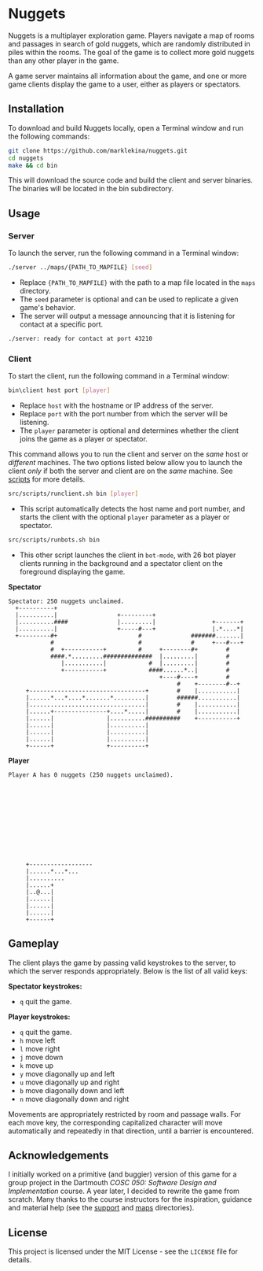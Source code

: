 # Nuggets

Nuggets is a multiplayer exploration game. Players navigate a map of rooms and passages in search of gold nuggets, which are randomly distributed in piles within the rooms. The goal of the game is to collect more gold nuggets than any other player in the game.

A game server maintains all information about the game, and one or more game clients display the game to a user, either as players or spectators.

## Installation

To download and build Nuggets locally, open a Terminal window and run the following commands:

```bash
git clone https://github.com/marklekina/nuggets.git
cd nuggets
make && cd bin
```

This will download the source code and build the client and server binaries. The binaries will be located in the bin subdirectory.

## Usage
### Server

To launch the server, run the following command in a Terminal window:

```bash
./server ../maps/{PATH_TO_MAPFILE} [seed]
```

- Replace `{PATH_TO_MAPFILE}` with the path to a map file located in the `maps` directory.
- The `seed` parameter is optional and can be used to replicate a given game's behavior.
- The server will output a message announcing that it is listening for contact at a specific port.

```bash
./server: ready for contact at port 43210
```

### Client
To start the client, run the following command in a Terminal window:

```bash
bin\client host port [player]
```

- Replace `host` with the hostname or IP address of the server.
- Replace `port` with the port number from which the server will be listening.
- The `player` parameter is optional and determines whether the client joins the game as a player or spectator.

This command allows you to run the client and server on the *same* host or *different* machines. The two options listed below allow you to launch the client *only* if both the server and client are on the *same* machine. See [scripts](src/scripts/README.md) for more details.

```bash
src/scripts/runclient.sh bin [player]
```

- This script automatically detects the host name and port number, and starts the client with the optional `player` parameter as a player or spectator. 

```bash
src/scripts/runbots.sh bin
```

- This other script launches the client in `bot-mode`, with 26 bot player clients running in the background and a spectator client on the foreground displaying the game.

**Spectator**

```
Spectator: 250 nuggets unclaimed.
  +----------+
  |..........|                 +---------+
  |..........####              |.........|                +-------+
  |..........|                 +-----#---+                |.*....*|
  +---------#+                       #              #######.......|
            #                        #              #     +---#---+
            #  +-----------+         #     +--------#+        #
            ####.*.........##############  |.........|        #
               |...........|            #  |.........|        #
               +-----------+            ####......*..|        #
                                           +----#----+        #
                                                #    +--------#--+
     +---------------------------------+        #    |...........|
     |......*...*....*.......*.........|        ######...........|
     |.................................|        #    |...........|
     |......+---------------+....*.....|        #    |...........|
     |......|               |..........##########    +-----------+
     |......|               |..........|
     |......|               |..........|
     |......|               |..........|
     +------+               +----------+
```

**Player**

```
Player A has 0 nuggets (250 nuggets unclaimed).












     +------------------
     |......*...*...
     |..........
     |......+
     |..@...|
     |......|
     |......|
     |......|
     +------+

```

## Gameplay

The client plays the game by passing valid keystrokes to the server, to which the server responds appropriately. Below is the list of all valid keys:

**Spectator keystrokes:**
 * `q` quit the game.

**Player keystrokes:**

 * `q` quit the game.
 * `h` move left
 * `l` move right
 * `j` move down
 * `k` move up	
 * `y` move diagonally up and left
 * `u` move diagonally up and right
 * `b` move diagonally down and left
 * `n` move diagonally down and right

Movements are appropriately restricted by room and passage walls. For each move key, the corresponding capitalized character will move automatically and repeatedly in that direction, until a barrier is encountered.

## Acknowledgements

I initially worked on a primitive (and buggier) version of this game for a group project in the Dartmouth *COSC 050: Software Design and Implementation* course. A year later, I decided to rewrite the game from scratch. Many thanks to the course instructors for the inspiration, guidance and material help (see the [support](src/support) and [maps](maps) directories).

## License

This project is licensed under the MIT License - see the `LICENSE` file for details.